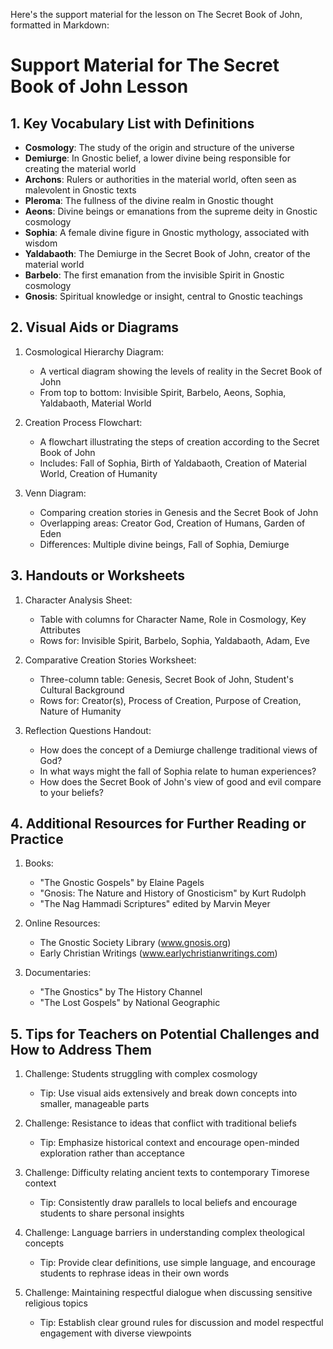 Here's the support material for the lesson on The Secret Book of John, formatted in Markdown:

# Support Material for The Secret Book of John Lesson

## 1. Key Vocabulary List with Definitions

- **Cosmology**: The study of the origin and structure of the universe
- **Demiurge**: In Gnostic belief, a lower divine being responsible for creating the material world
- **Archons**: Rulers or authorities in the material world, often seen as malevolent in Gnostic texts
- **Pleroma**: The fullness of the divine realm in Gnostic thought
- **Aeons**: Divine beings or emanations from the supreme deity in Gnostic cosmology
- **Sophia**: A female divine figure in Gnostic mythology, associated with wisdom
- **Yaldabaoth**: The Demiurge in the Secret Book of John, creator of the material world
- **Barbelo**: The first emanation from the invisible Spirit in Gnostic cosmology
- **Gnosis**: Spiritual knowledge or insight, central to Gnostic teachings

## 2. Visual Aids or Diagrams

1. Cosmological Hierarchy Diagram:
   - A vertical diagram showing the levels of reality in the Secret Book of John
   - From top to bottom: Invisible Spirit, Barbelo, Aeons, Sophia, Yaldabaoth, Material World

2. Creation Process Flowchart:
   - A flowchart illustrating the steps of creation according to the Secret Book of John
   - Includes: Fall of Sophia, Birth of Yaldabaoth, Creation of Material World, Creation of Humanity

3. Venn Diagram:
   - Comparing creation stories in Genesis and the Secret Book of John
   - Overlapping areas: Creator God, Creation of Humans, Garden of Eden
   - Differences: Multiple divine beings, Fall of Sophia, Demiurge

## 3. Handouts or Worksheets

1. Character Analysis Sheet:
   - Table with columns for Character Name, Role in Cosmology, Key Attributes
   - Rows for: Invisible Spirit, Barbelo, Sophia, Yaldabaoth, Adam, Eve

2. Comparative Creation Stories Worksheet:
   - Three-column table: Genesis, Secret Book of John, Student's Cultural Background
   - Rows for: Creator(s), Process of Creation, Purpose of Creation, Nature of Humanity

3. Reflection Questions Handout:
   - How does the concept of a Demiurge challenge traditional views of God?
   - In what ways might the fall of Sophia relate to human experiences?
   - How does the Secret Book of John's view of good and evil compare to your beliefs?

## 4. Additional Resources for Further Reading or Practice

1. Books:
   - "The Gnostic Gospels" by Elaine Pagels
   - "Gnosis: The Nature and History of Gnosticism" by Kurt Rudolph
   - "The Nag Hammadi Scriptures" edited by Marvin Meyer

2. Online Resources:
   - The Gnostic Society Library (www.gnosis.org)
   - Early Christian Writings (www.earlychristianwritings.com)

3. Documentaries:
   - "The Gnostics" by The History Channel
   - "The Lost Gospels" by National Geographic

## 5. Tips for Teachers on Potential Challenges and How to Address Them

1. Challenge: Students struggling with complex cosmology
   - Tip: Use visual aids extensively and break down concepts into smaller, manageable parts

2. Challenge: Resistance to ideas that conflict with traditional beliefs
   - Tip: Emphasize historical context and encourage open-minded exploration rather than acceptance

3. Challenge: Difficulty relating ancient texts to contemporary Timorese context
   - Tip: Consistently draw parallels to local beliefs and encourage students to share personal insights

4. Challenge: Language barriers in understanding complex theological concepts
   - Tip: Provide clear definitions, use simple language, and encourage students to rephrase ideas in their own words

5. Challenge: Maintaining respectful dialogue when discussing sensitive religious topics
   - Tip: Establish clear ground rules for discussion and model respectful engagement with diverse viewpoints